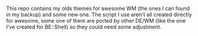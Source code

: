 This repo contains my olds themes for awesome WM (the ones I can found in my backup) and some new one. The script I use aren't all created directly for awesome, some one of them are ported by other DE/WM (like the one I've created for BE::Shell) so they could need some adjustment.
